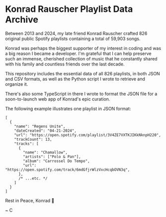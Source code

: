 # Konrad Rauscher Playlist Data Archive

Between 2013 and 2024, my late friend Konrad Rauscher crafted 826 original public Spotify playlists containing a total of 59,903 songs.

Konrad was perhaps the biggest supporter of my interest in coding and was a big reason I became a developer. I'm grateful that I can help preserve such an immense, cherished collection of music that he constantly shared with his family and countless friends over the last decade.

This repository includes the essential data of all 826 playlists, in both JSON and CSV formats, as well as the Python script I wrote to retrieve and organize it.

There's also some TypeScript in there I wrote to format the JSON file for a soon-to-launch web app of Konrad's epic curation.

The following example illustrates one playlist in JSON format:

```
[
  {
    "name": "Regens Unite",
    "dateCreated": "04-21-2024",
    "url": "https://open.spotify.com/playlist/3V4ZE7VXTKJIKkNknpH220",
    "trackCount": 13,
    "tracks": [
      {
        "name": "Chamallow",
        "artists": ["Polo & Pan"],
        "album": "Carrossel Do Tempo",
        "url": "https://open.spotify.com/track/6mdGfjrWlzVxcHcqbOVN3q",
      },
      /* ...etc. */
    ]
  }
]
```

Rest in Peace, Konrad &#x1F499;

~ C
